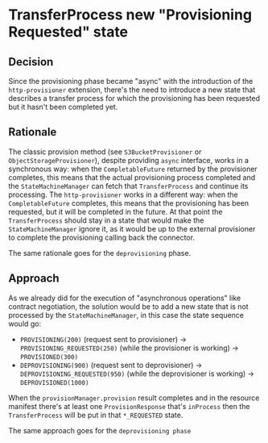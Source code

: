 # TransferProcess new "Provisioning Requested" state

## Decision

Since the provisioning phase became "async" with the introduction of the `http-provisioner` extension,
there's the need to introduce a new state that describes a transfer process for which the provisioning has been requested
but it hasn't been completed yet.

## Rationale

The classic provision method (see `S3BucketProvisioner` or `ObjectStorageProvisioner`), despite providing `async` interface,
works in a synchronous way: when the `CompletableFuture` returned by the provisioner completes, this means that the actual
provisioning process completed and the `StateMachineManager` can fetch that `TransferProcess` and continue its processing.
The `http-provisioner` works in a different way: when the `CompletableFuture` completes, this means that the provisioning
has been requested, but it will be completed in the future. At that point the `TransferProcess` should stay in a state
that would make the `StateMachineManager` ignore it, as it would be up to the external provisioner to complete the provisioning
calling back the connector.

The same rationale goes for the `deprovisioning` phase.

## Approach

As we already did for the execution of "asynchronous operations" like contract negotiation, the solution would be to add
a new state that is not processed by the `StateMachineManager`, in this case the state sequence would go:
- `PROVISIONING(200)` (request sent to provisioner) -> `PROVISIONING_REQUESTED(250)` (while the provisioner is working) -> `PROVISIONED(300)`
- `DEPROVISIONING(900)` (request sent to deprovisioner) -> `DEPROVISIONING_REQUESTED(950)` (while the deprovisioner is working) -> `DEPROVISIONED(1000)`

When the `provisionManager.provision` result completes and in the resource manifest there's at least one `ProvisionResponse`
that's `inProcess` then the `TransferProcess` will be put in that `*_REQUESTED` state.

The same approach goes for the `deprovisioning phase`